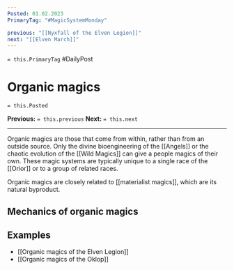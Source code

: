 ```yaml
---
Posted: 01.02.2023
PrimaryTag: "#MagicSystemMonday"

previous: "[[Nyxfall of the Elven Legion]]"
next: "[[Elven March]]"
---
```

`= this.PrimaryTag` #DailyPost
# Organic magics
`= this.Posted`

**Previous:** `= this.previous`
**Next:** `= this.next`

---

Organic magics are those that come from within, rather than from an outside source. Only the divine bioengineering of the [[Angels]] or the chaotic evolution of the [[Wild Magics]] can give a people magics of their own. These magic systems are typically unique to a single race of the [[Orior]] or to a group of related races.

Organic magics are closely related to [[materialist magics]], which are its natural byproduct.

## Mechanics of organic magics



## Examples
- [[Organic magics of the Elven Legion]]
- [[Organic magics of the Oklop]]